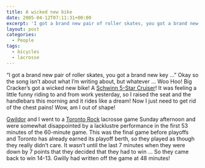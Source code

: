 ```yaml
---
title: A wicked new bike
date: 2005-04-12T07:11:31+00:00
excerpt: 'I got a brand new pair of roller skates, you got a brand new key ...'
layout: post
categories:
  - People
tags:
  - bicycles
  - lacrosse
---
```


&#8220;I got a brand new pair of roller skates, you got a brand new key &#8230;&#8221; Okay so the song isn&#8217;t about what I&#8217;m writing about, but whatever &#8230; Woo Hoo! Big Cracker&#8217;s got a wicked new bike! A <a href="https://cdn.craigmcn.ca/img/928-4948-1-PB.jpg?x-request=xhr" data-fslightbox="lightbox">Schwinn 5-Star Cruiser</a>! It was feeling a little funny riding to and from work yesterday, so I raised the seat and the handlebars this morning and it rides like a dream! Now I just need to get rid of the chest pains! Wow, am I out of shape!

[Gwildor](http://gwild0r.tumblr.com) and I went to a [Toronto Rock](http://www.torontorock.com) lacrosse game Sunday afternoon and were somewhat disappointed by a lacklustre performance in the first 53 minutes of the 60-minute game. This was the final game before playoffs and Toronto has already earned its playoff berth, so they played as though they really didn&#8217;t care. It wasn&#8217;t until the last 7 minutes when they were down by 7 points that they decided that they had to win &#8230; So they came back to win 14-13. Gwilly had written off the game at 48 minutes!
